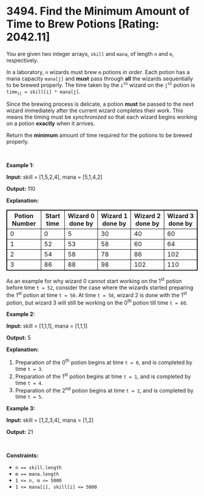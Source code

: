 # 3494. Find the Minimum Amount of Time to Brew Potions [Rating: 2042.11]

<p>You are given two integer arrays, <code>skill</code> and <code><font face="monospace">mana</font></code>, of length <code>n</code> and <code>m</code>, respectively.</p>

<p>In a laboratory, <code>n</code> wizards must brew <code>m</code> potions <em>in order</em>. Each potion has a mana capacity <code>mana[j]</code> and <strong>must</strong> pass through <strong>all</strong> the wizards sequentially to be brewed properly. The time taken by the <code>i<sup>th</sup></code> wizard on the <code>j<sup>th</sup></code> potion is <code>time<sub>ij</sub> = skill[i] * mana[j]</code>.</p>

<p>Since the brewing process is delicate, a potion <strong>must</strong> be passed to the next wizard immediately after the current wizard completes their work. This means the timing must be <em>synchronized</em> so that each wizard begins working on a potion <strong>exactly</strong> when it arrives. ​</p>

<p>Return the <strong>minimum</strong> amount of time required for the potions to be brewed properly.</p>

<p>&nbsp;</p>
<p><strong class="example">Example 1:</strong></p>

<div class="example-block">
<p><strong>Input:</strong> <span class="example-io">skill = [1,5,2,4], mana = [5,1,4,2]</span></p>

<p><strong>Output:</strong> <span class="example-io">110</span></p>

<p><strong>Explanation:</strong></p>

<table style="border: 1px solid black;">
	<tbody>
		<tr>
			<th style="border: 1px solid black;">Potion Number</th>
			<th style="border: 1px solid black;">Start time</th>
			<th style="border: 1px solid black;">Wizard 0 done by</th>
			<th style="border: 1px solid black;">Wizard 1 done by</th>
			<th style="border: 1px solid black;">Wizard 2 done by</th>
			<th style="border: 1px solid black;">Wizard 3 done by</th>
		</tr>
		<tr>
			<td style="border: 1px solid black;">0</td>
			<td style="border: 1px solid black;">0</td>
			<td style="border: 1px solid black;">5</td>
			<td style="border: 1px solid black;">30</td>
			<td style="border: 1px solid black;">40</td>
			<td style="border: 1px solid black;">60</td>
		</tr>
		<tr>
			<td style="border: 1px solid black;">1</td>
			<td style="border: 1px solid black;">52</td>
			<td style="border: 1px solid black;">53</td>
			<td style="border: 1px solid black;">58</td>
			<td style="border: 1px solid black;">60</td>
			<td style="border: 1px solid black;">64</td>
		</tr>
		<tr>
			<td style="border: 1px solid black;">2</td>
			<td style="border: 1px solid black;">54</td>
			<td style="border: 1px solid black;">58</td>
			<td style="border: 1px solid black;">78</td>
			<td style="border: 1px solid black;">86</td>
			<td style="border: 1px solid black;">102</td>
		</tr>
		<tr>
			<td style="border: 1px solid black;">3</td>
			<td style="border: 1px solid black;">86</td>
			<td style="border: 1px solid black;">88</td>
			<td style="border: 1px solid black;">98</td>
			<td style="border: 1px solid black;">102</td>
			<td style="border: 1px solid black;">110</td>
		</tr>
	</tbody>
</table>

<p>As an example for why wizard 0 cannot start working on the 1<sup>st</sup> potion before time <code>t = 52</code>, consider the case where the wizards started preparing the 1<sup>st</sup> potion at time <code>t = 50</code>. At time <code>t = 58</code>, wizard 2 is done with the 1<sup>st</sup> potion, but wizard 3 will still be working on the 0<sup>th</sup> potion till time <code>t = 60</code>.</p>
</div>

<p><strong class="example">Example 2:</strong></p>

<div class="example-block">
<p><strong>Input:</strong> <span class="example-io">skill = [1,1,1], mana = [1,1,1]</span></p>

<p><strong>Output:</strong> <span class="example-io">5</span></p>

<p><strong>Explanation:</strong></p>

<ol>
	<li>Preparation of the 0<sup>th</sup> potion begins at time <code>t = 0</code>, and is completed by time <code>t = 3</code>.</li>
	<li>Preparation of the 1<sup>st</sup> potion begins at time <code>t = 1</code>, and is completed by time <code>t = 4</code>.</li>
	<li>Preparation of the 2<sup>nd</sup> potion begins at time <code>t = 2</code>, and is completed by time <code>t = 5</code>.</li>
</ol>
</div>

<p><strong class="example">Example 3:</strong></p>

<div class="example-block">
<p><strong>Input:</strong> <span class="example-io">skill = [1,2,3,4], mana = [1,2]</span></p>

<p><strong>Output:</strong> 21</p>
</div>

<p>&nbsp;</p>
<p><strong>Constraints:</strong></p>

<ul>
	<li><code>n == skill.length</code></li>
	<li><code>m == mana.length</code></li>
	<li><code>1 &lt;= n, m &lt;= 5000</code></li>
	<li><code>1 &lt;= mana[i], skill[i] &lt;= 5000</code></li>
</ul>
